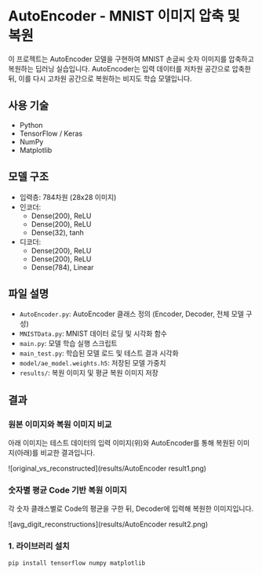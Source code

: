 # AutoEncoder - MNIST 이미지 압축 및 복원

이 프로젝트는 AutoEncoder 모델을 구현하여 MNIST 손글씨 숫자 이미지를 압축하고 복원하는 딥러닝 실습입니다. AutoEncoder는 입력 데이터를 저차원 공간으로 압축한 뒤, 이를 다시 고차원 공간으로 복원하는 비지도 학습 모델입니다.

## 사용 기술
- Python
- TensorFlow / Keras
- NumPy
- Matplotlib

## 모델 구조
- 입력층: 784차원 (28x28 이미지)
- 인코더:
  - Dense(200), ReLU
  - Dense(200), ReLU
  - Dense(32), tanh
- 디코더:
  - Dense(200), ReLU
  - Dense(200), ReLU
  - Dense(784), Linear

## 파일 설명
- `AutoEncoder.py`: AutoEncoder 클래스 정의 (Encoder, Decoder, 전체 모델 구성)
- `MNISTData.py`: MNIST 데이터 로딩 및 시각화 함수
- `main.py`: 모델 학습 실행 스크립트
- `main_test.py`: 학습된 모델 로드 및 테스트 결과 시각화
- `model/ae_model.weights.h5`: 저장된 모델 가중치
- `results/`: 복원 이미지 및 평균 복원 이미지 저장

## 결과

### 원본 이미지와 복원 이미지 비교
아래 이미지는 테스트 데이터의 입력 이미지(위)와 AutoEncoder를 통해 복원된 이미지(아래)를 비교한 결과입니다.

![original_vs_reconstructed](results/AutoEncoder result1.png)

### 숫자별 평균 Code 기반 복원 이미지
각 숫자 클래스별로 Code의 평균을 구한 뒤, Decoder에 입력해 복원한 이미지입니다.

![avg_digit_reconstructions](results/AutoEncoder result2.png)

### 1. 라이브러리 설치
```bash
pip install tensorflow numpy matplotlib
